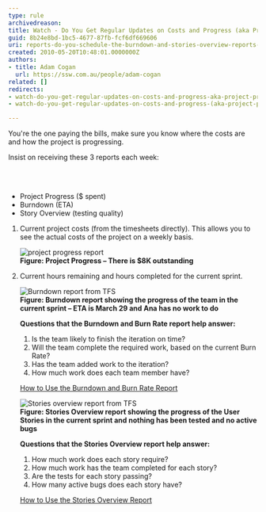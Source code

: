 ```yaml
---
type: rule
archivedreason: 
title: Watch - Do You Get Regular Updates on Costs and Progress (aka Project Progress, Burndown, etc.)?
guid: 8b24e8bd-1bc5-4677-87fb-fcf6df669606
uri: reports-do-you-schedule-the-burndown-and-stories-overview-reports-to-be-emailed-to-the-team-every-day
created: 2010-05-20T10:48:01.0000000Z
authors:
- title: Adam Cogan
  url: https://ssw.com.au/people/adam-cogan
related: []
redirects:
- watch-do-you-get-regular-updates-on-costs-and-progress-aka-project-progress-burndown-etc
- watch-do-you-get-regular-updates-on-costs-and-progress-(aka-project-progress-burndown-etc-)

---
```




  <p>You're the one paying the bills, make sure you know where the costs are and how the project is progressing. </p>
<p>Insist on receiving these&#160;3 reports each week&#58;</p>

<br><excerpt class='endintro'></excerpt><br>

  <ul>
    <li>Project Progress ($ spent) </li>
    <li>Burndown (ETA) </li>
    <li>Story Overview (testing quality) </li>
</ul>
<ol>
    <li>Current project costs (from the timesheets directly). This allows you to see the actual costs of the project on a weekly basis.
    <p><img alt="project progress report" src="http&#58;//www.ssw.com.au/ssw/Standards/Rules/images/projectprogresscapture.JPG" /><br>
    <b>Figure&#58; Project Progress – There is $8K outstanding</b> </p>
    </li>
    <li>Current hours remaining and hours completed for the current sprint.
    <p><img alt="Burndown report from TFS" src="http&#58;//www.ssw.com.au/ssw/Standards/Rules/images/burndown.JPG" /><br>
    <b>Figure&#58; Burndown report showing the progress of the team in the current sprint – ETA is March 29 and Ana has no work to do</b> </p>
    <p><strong>Questions that the Burndown and Burn Rate report help answer&#58; </strong></p>
    <ol>
        <li>Is the team likely to finish the iteration on time? </li>
        <li>Will the team complete the required work, based on the current Burn Rate? </li>
        <li>Has the team added work to the iteration? </li>
        <li>How much work does each team member have? </li>
    </ol>
    <p><a href="http&#58;//msdn.microsoft.com/en-us/library/dd380678%28VS.100%29.aspx">How to Use the Burndown and Burn Rate Report</a> <img alt="" title="You are now leaving SSW" src="http&#58;//www.ssw.com.au/ssw/images/external.gif" /></p>
    <p><img alt="Stories overview report from TFS" src="http&#58;//www.ssw.com.au/ssw/Standards/Rules/images/storiesOverview.JPG" /><br>
    <b>Figure&#58; Stories Overview report showing the progress of the User Stories in the current sprint and nothing has been tested and no active bugs</b> </p>
    <p><strong>Questions that the Stories Overview report help&#160;answer&#58; </strong></p>
    <ol>
        <li>How much work does each story require? </li>
        <li>How much work has the team completed for each story? </li>
        <li>Are the tests for each story passing? </li>
        <li>How many active bugs does each story have? </li>
    </ol>
    <p><a href="http&#58;//msdn.microsoft.com/en-us/library/dd380648%28VS.100%29.aspx">How to Use the Stories Overview Report</a> <img alt="" title="You are now leaving SSW" src="http&#58;//www.ssw.com.au/ssw/images/external.gif" /></p>
    </li>
</ol>



